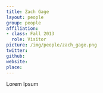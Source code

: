 ```yaml
---
title: Zach Gage
layout: people
group: people
affiliation:
- class: Fall 2013
  role: Visitor
picture: /img/people/zach_gage.png
twitter:
github:
website:
place:
---
```

Lorem Ipsum